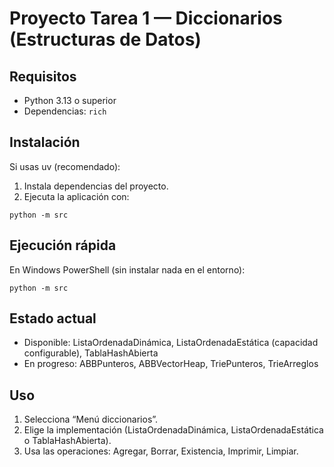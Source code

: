 Proyecto Tarea 1 — Diccionarios (Estructuras de Datos)
======================================================

Requisitos
----------

- Python 3.13 o superior
- Dependencias: `rich`

Instalación
-----------

Si usas uv (recomendado):

1. Instala dependencias del proyecto.
2. Ejecuta la aplicación con:

```
python -m src
```

Ejecución rápida
----------------

En Windows PowerShell (sin instalar nada en el entorno):

```
python -m src
```

Estado actual
-------------

- Disponible: ListaOrdenadaDinámica, ListaOrdenadaEstática (capacidad configurable), TablaHashAbierta
- En progreso: ABBPunteros, ABBVectorHeap, TriePunteros, TrieArreglos

Uso
---

1. Selecciona “Menú diccionarios”.
2. Elige la implementación (ListaOrdenadaDinámica, ListaOrdenadaEstática o TablaHashAbierta).
3. Usa las operaciones: Agregar, Borrar, Existencia, Imprimir, Limpiar.
